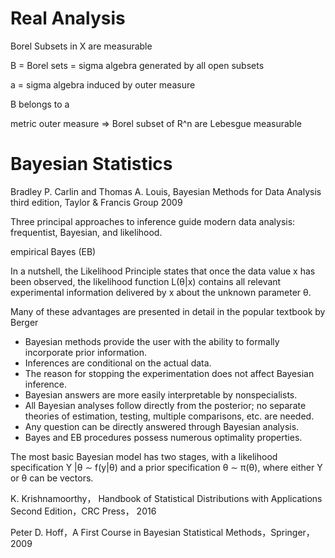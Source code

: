 
# Real Analysis


Borel Subsets in X are measurable

B = Borel sets = sigma algebra generated by all  open  subsets

a = sigma algebra induced by  outer measure

B belongs  to a

metric outer measure => Borel  subset  of R^n are Lebesgue measurable


# Bayesian Statistics

Bradley P. Carlin and Thomas A. Louis,  Bayesian Methods for Data Analysis third edition, Taylor & Francis Group 2009  

Three principal approaches to inference guide modern data analysis: frequentist, Bayesian, and likelihood.  


empirical Bayes (EB)  

In a nutshell, the Likelihood Principle states that once the data value x has been observed, the likelihood function L(θ|x) contains all relevant experimental information delivered by x about the unknown parameter θ.  

Many of these advantages are presented in detail in the popular textbook by Berger
* Bayesian methods provide the user with the ability to formally incorporate prior information.
* Inferences are conditional on the actual data.
* The reason for stopping the experimentation does not affect Bayesian inference.
* Bayesian answers are more easily interpretable by nonspecialists.
* All Bayesian analyses follow directly from the posterior; no separate theories of estimation, testing, multiple comparisons, etc. are needed.
* Any question can be directly answered through Bayesian analysis.
* Bayes and EB procedures possess numerous optimality properties.


The most basic Bayesian model has two stages, with a likelihood specification Y |θ ∼ f(y|θ) and a prior specification θ ∼ π(θ), where either Y or θ can be vectors.

K. Krishnamoorthy， Handbook of Statistical Distributions with Applications Second Edition，CRC Press， 2016  


Peter D. Hoff，A First Course in Bayesian Statistical Methods，Springer， 2009
